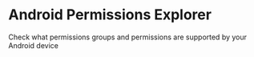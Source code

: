 # Android Permissions Explorer
Check what permissions groups and permissions are supported by your Android device
